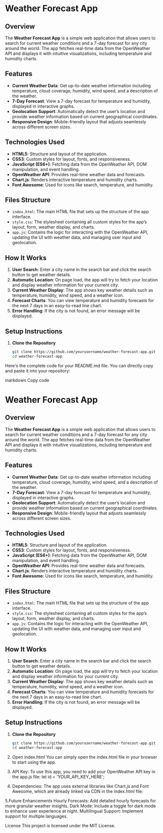 # Weather Forecast App

## Overview

The **Weather Forecast App** is a simple web application that allows users to search for current weather conditions and a 7-day forecast for any city around the world. The app fetches real-time data from the OpenWeather API and displays it with intuitive visualizations, including temperature and humidity charts.

## Features
- **Current Weather Data**: Get up-to-date weather information including temperature, cloud coverage, humidity, wind speed, and a description of the weather.
- **7-Day Forecast**: View a 7-day forecast for temperature and humidity, displayed in interactive graphs.
- **Geolocation Support**: Automatically detect the user’s location and provide weather information based on current geographical coordinates.
- **Responsive Design**: Mobile-friendly layout that adjusts seamlessly across different screen sizes.

## Technologies Used
- **HTML5**: Structure and layout of the application.
- **CSS3**: Custom styles for layout, fonts, and responsiveness.
- **JavaScript (ES6+)**: Fetching data from the OpenWeather API, DOM manipulation, and event handling.
- **OpenWeather API**: Provides real-time weather data and forecasts.
- **Chart.js**: Renders interactive temperature and humidity charts.
- **Font Awesome**: Used for icons like search, temperature, and humidity.

## Files Structure
- `index.html`: The main HTML file that sets up the structure of the app interface.
- `style.css`: The stylesheet containing all custom styles for the app’s layout, form, weather display, and charts.
- `app.js`: Contains the logic for interacting with the OpenWeather API, updating the UI with weather data, and managing user input and geolocation.

## How It Works
1. **User Search**: Enter a city name in the search bar and click the search button to get weather details.
2. **Automatic Location**: On page load, the app will try to fetch your location and display weather information for your current city.
3. **Current Weather Display**: The app shows key weather details such as temperature, humidity, wind speed, and a weather icon.
4. **Forecast Charts**: You can view temperature and humidity forecasts for the next 7 days in an easy-to-read line chart.
5. **Error Handling**: If the city is not found, an error message will be displayed.

## Setup Instructions

1. **Clone the Repository**
   ```bash
   git clone https://github.com/yourusername/weather-forecast-app.git
   cd weather-forecast-app
   
Here's the complete code for your README.md file. You can directly copy and paste it into your repository:

markdown
Copy code
# Weather Forecast App

## Overview

The **Weather Forecast App** is a simple web application that allows users to search for current weather conditions and a 7-day forecast for any city around the world. The app fetches real-time data from the OpenWeather API and displays it with intuitive visualizations, including temperature and humidity charts.

## Features
- **Current Weather Data**: Get up-to-date weather information including temperature, cloud coverage, humidity, wind speed, and a description of the weather.
- **7-Day Forecast**: View a 7-day forecast for temperature and humidity, displayed in interactive graphs.
- **Geolocation Support**: Automatically detect the user’s location and provide weather information based on current geographical coordinates.
- **Responsive Design**: Mobile-friendly layout that adjusts seamlessly across different screen sizes.

## Technologies Used
- **HTML5**: Structure and layout of the application.
- **CSS3**: Custom styles for layout, fonts, and responsiveness.
- **JavaScript (ES6+)**: Fetching data from the OpenWeather API, DOM manipulation, and event handling.
- **OpenWeather API**: Provides real-time weather data and forecasts.
- **Chart.js**: Renders interactive temperature and humidity charts.
- **Font Awesome**: Used for icons like search, temperature, and humidity.

## Files Structure
- `index.html`: The main HTML file that sets up the structure of the app interface.
- `style.css`: The stylesheet containing all custom styles for the app’s layout, form, weather display, and charts.
- `app.js`: Contains the logic for interacting with the OpenWeather API, updating the UI with weather data, and managing user input and geolocation.

## How It Works
1. **User Search**: Enter a city name in the search bar and click the search button to get weather details.
2. **Automatic Location**: On page load, the app will try to fetch your location and display weather information for your current city.
3. **Current Weather Display**: The app shows key weather details such as temperature, humidity, wind speed, and a weather icon.
4. **Forecast Charts**: You can view temperature and humidity forecasts for the next 7 days in an easy-to-read line chart.
5. **Error Handling**: If the city is not found, an error message will be displayed.

## Setup Instructions

1. **Clone the Repository**
   ```bash
   git clone https://github.com/yourusername/weather-forecast-app.git
   cd weather-forecast-app
2. Open index.html You can simply open the index.html file in your browser to start using the app.

3. API Key: To use this app, you need to add your OpenWeather API key in the app.js file:
   let id = 'YOUR_API_KEY_HERE';
   
5. Dependencies: The app uses external libraries like Chart.js and Font Awesome, which are already linked via CDN in the index.html file:
   <script src="https://cdnjs.cloudflare.com/ajax/libs/Chart.js/3.7.0/chart.min.js"></script>
   <link rel="stylesheet" href="https://cdnjs.cloudflare.com/ajax/libs/font-awesome/6.0.0-beta3/css/all.min.css">
   
5.Future Enhancements
Hourly Forecasts: Add detailed hourly forecasts for more granular weather insights.
Dark Mode: Include a toggle for dark mode to enhance user experience at night.
Multilingual Support: Implement support for multiple languages.

License
This project is licensed under the MIT License.
